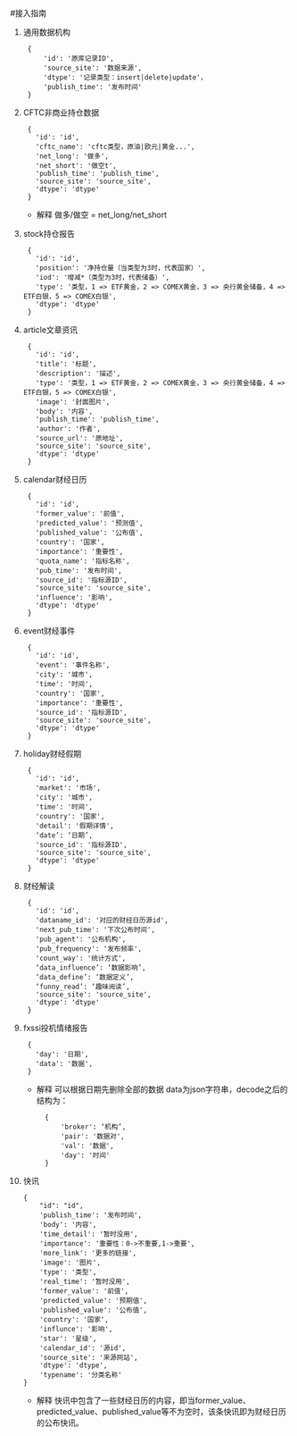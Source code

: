#接入指南
1. 通用数据机构

        {
            'id': '原库记录ID',
            'source_site': '数据来源',
            'dtype': '记录类型：insert|delete|update'，
            'publish_time': '发布时间'
        }
2. CFTC非商业持仓数据

        {
          'id': 'id',
          'cftc_name': 'cftc类型，原油|欧元|黄金...',
          'net_long': '做多',
          'net_short': '做空t',
          'publish_time': 'publish_time',
          'source_site': 'source_site',
          'dtype': 'dtype'
        }
    * 解释
        做多/做空 = net_long/net_short

3. stock持仓报告

        {
          'id': 'id',
          'position': '净持仓量（当类型为3时，代表国家）',
          'iod': '增减*（类型为3时，代表储备）',
          'type': '类型，1 => ETF黄金，2 => COMEX黄金，3 => 央行黄金储备，4 => ETF白银，5 => COMEX白银',
          'dtype': 'dtype'
        }

4. article文章资讯

        {
          'id': 'id',
          'title': '标题',
          'description': '描述',
          'type': '类型，1 => ETF黄金，2 => COMEX黄金，3 => 央行黄金储备，4 => ETF白银，5 => COMEX白银',
          'image': '封面图片',
          'body': '内容',
          'publish_time': 'publish_time',
          'author': '作者',
          'source_url': '原地址',
          'source_site': 'source_site',
          'dtype': 'dtype'
        }

5. calendar财经日历

        {
          'id': 'id',
          'former_value': '前值',
          'predicted_value': '预测值',
          'published_value': '公布值',
          'country': '国家',
          'importance': '重要性',
          'quota_name': '指标名称',
          'pub_time': '发布时间',
          'source_id': '指标源ID',
          'source_site': 'source_site',
          'influence': '影响',
          'dtype': 'dtype'
        }

6. event财经事件

        {
          'id': 'id',
          'event': '事件名称',
          'city': '城市',
          'time': '时间',
          'country': '国家',
          'importance': '重要性',
          'source_id': '指标源ID',
          'source_site': 'source_site',
          'dtype': 'dtype'
        }

7. holiday财经假期

        {
          'id': 'id',
          'market': '市场',
          'city': '城市',
          'time': '时间',
          'country': '国家',
          'detail': '假期详情',
          ‘date’: ‘日期’,
          'source_id': '指标源ID',
          'source_site': 'source_site',
          'dtype': 'dtype'
        }

8. 财经解读

        {
          'id': 'id',
          'dataname_id': '对应的财经日历源id',
          'next_pub_time': '下次公布时间',
          'pub_agent': '公布机构',
          'pub_frequency': '发布频率',
          'count_way': '统计方式',
          ‘data_influence’: ‘数据影响’,
          ‘data_define’: ‘数据定义’,
          ‘funny_read’: ‘趣味阅读’,
          'source_site': 'source_site',
          'dtype': 'dtype'
        }

9. fxssi投机情绪报告

        {
          'day': '日期',
          'data': '数据',
        }
    * 解释
      可以根据日期先删除全部的数据
      data为json字符串，decode之后的结构为：

            {
                'broker': ‘机构’,
                'pair': '数据对',
                'val': '数据',
                'day': '时间'
            }

10. 快讯

        {
            "id": "id",
            'publish_time': '发布时间',
            'body': '内容',
            'time_detail': '暂时没用',
            'importance': '重要性：0->不重要,1->重要',
            'more_link': '更多的链接',
            'image': '图片',
            'type': '类型',
            'real_time': '暂时没用',
            'former_value': '前值',
            'predicted_value': '预期值',
            'published_value': '公布值',
            'country': '国家',
            'influnce': '影响',
            'star': '星级',
            'calendar_id': '源id',
            'source_site': '来源网站',
            'dtype': 'dtype',
            'typename': '分类名称'
        }
      * 解释
      快讯中包含了一些财经日历的内容，即当former_value、predicted_value、published_value等不为空时，该条快讯即为财经日历的公布快讯。